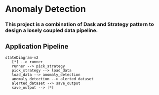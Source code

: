 # Anomaly Detection

### This project is a combination of Dask and Strategy pattern to design a losely coupled data pipeline.

## Application Pipeline

```mermaid
stateDiagram-v2
   [*] --> runner
   runner --> pick_strategy
   pick_strategy --> load_data
   load_data --> anomaly_detection
   anomaly_detection --> alerted_dataset
   alerted_dataset --> save_output
   save_output --> [*]
```
